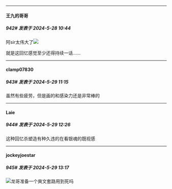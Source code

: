 ﻿
*****

####  王九的哥哥  
##### 942#       发表于 2024-5-28 10:44

阿sir太伟大了<img src="https://static.saraba1st.com/image/smiley/face2017/135.png" referrerpolicy="no-referrer">

就是这回忆感觉至少还得持续一话……


*****

####  clamp07830  
##### 943#       发表于 2024-5-29 11:15

虽然有些疲劳，但是画的和感染力还是非常棒的


*****

####  Laie  
##### 944#       发表于 2024-5-29 12:26

这种回忆杀塑造有种久违的在看银魂的既视感


*****

####  jockeyjoestar  
##### 945#       发表于 2024-5-29 13:17

<img src="https://static.saraba1st.com/image/smiley/face2017/009.gif" referrerpolicy="no-referrer">龙哥准备一个爽文套路用到死吗  

